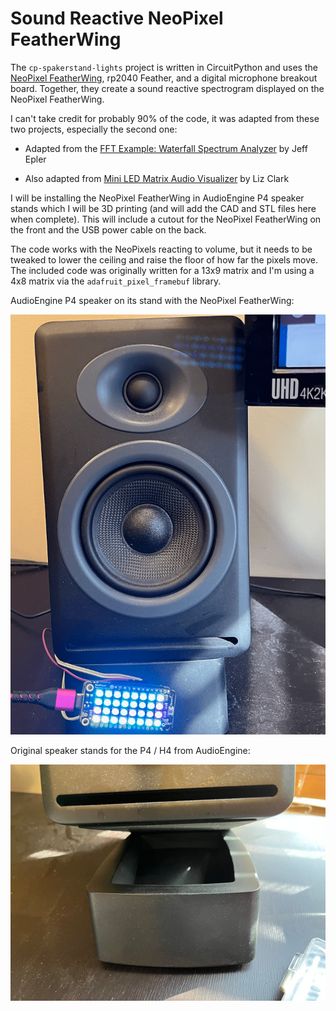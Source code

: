# Sound Reactive NeoPixel FeatherWing 

The `cp-spakerstand-lights` project is written in CircuitPython and     uses the [NeoPixel FeatherWing](https://www.adafruit.com/product/3124), rp2040 Feather, and a digital microphone breakout board. Together, they create a sound reactive spectrogram displayed on the NeoPixel FeatherWing.

I can't take credit for probably 90% of the code, it was adapted from these two projects, especially the second one:

* Adapted from the [FFT Example: Waterfall Spectrum Analyzer](https://learn.adafruit.com/ulab-crunch-numbers-fast-with-circuitpython/overview ) by Jeff Epler

* Also adapted from [Mini LED Matrix Audio Visualizer](https://learn.adafruit.com/mini-led-matrix-audio-visualizer/code-the-mini-led-matrix-audio-visualizer) by Liz Clark

I will be installing the NeoPixel FeatherWing in AudioEngine P4 speaker stands which I will be 3D printing (and will add the CAD and STL files here when complete).  This will include a cutout for the NeoPixel FeatherWing on the front and the USB power cable on the back.

The code works with the NeoPixels reacting to volume, but it needs to be tweaked to lower the ceiling and raise the floor of how far the pixels move.  The included code was originally written for a 13x9 matrix and I'm using a 4x8 matrix via the `adafruit_pixel_framebuf` library.

AudioEngine P4 speaker on its stand with the NeoPixel FeatherWing:

![AudioEngine P4 speaker on its stand with the NeoPixel FeatherWing](/pictures/speaker-feather.png)

Original speaker stands for the P4 / H4 from AudioEngine:

![Original speaker stands for the P4 / H4 from AudioEngine:](/pictures/p4-speakerstand.jpg)



